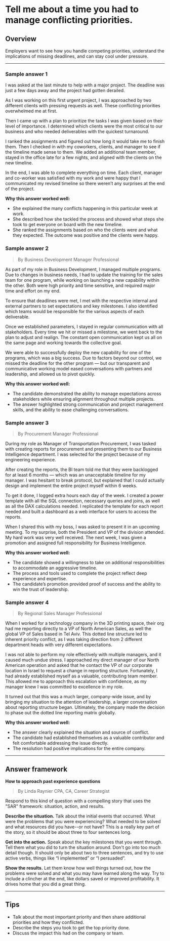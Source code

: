 # Tell me about a time you had to manage conflicting priorities.

## Overview
Employers want to see how you handle competing priorities, understand the implications of missing deadlines, and can stay cool under pressure.

---

### Sample answer 1

I was asked at the last minute to help with a major project. The deadline was just a few days away and the project had gotten derailed.

As I was working on this first urgent project, I was approached by two different clients with pressing requests as well. These conflicting priorities overwhelmed me at first.

Then I came up with a plan to prioritize the tasks I was given based on their level of importance. I determined which clients were the most critical to our business and who needed deliverables with the quickest turnaround.

I ranked the assignments and figured out how long it would take me to finish them. Then I checked in with my coworkers, clients, and manager to see if the timeline made sense to them. We added an additional team member, stayed in the office late for a few nights, and aligned with the clients on the new timeline.

In the end, I was able to complete everything on time. Each client, manager and co-worker was satisfied with my work and were happy that I communicated my revised timeline so there weren’t any surprises at the end of the project.

**Why this answer worked well:**

* She explained the many conflicts happening in this particular week at work.
* She described how she tackled the process and showed what steps she took to get everyone on board with the new timeline.
* She ranked the assignments based on who the clients were and what they expected. The outcome was positive and the clients were happy.

### Sample answer 2
> By Business Development Manager Professional

As part of my role in Business Development, I managed multiple programs. Due to changes in business needs, I had to update the training for the sales team for one program, while working on launching a new capability within the other. Both were high priority and time sensitive, and required major time and effort on my end.

To ensure that deadlines were met, I met with the respective internal and external partners to set expectations and key milestones. I also identified which teams would be responsible for the various aspects of each deliverable.

Once we established parameters, I stayed in regular communication with all stakeholders. Every time we hit or missed a milestone, we went back to the plan to adjust and realign. The constant open communication kept us all on the same page and working towards the collective goal.

We were able to successfully deploy the new capability for one of the programs, which was a big success. Due to factors beyond our control, we missed the deadline for the other program — but our transparent and communicative working model eased conversations with partners and leadership, and allowed us to pivot quickly.

**Why this answer worked well:**

* The candidate demonstrated the ability to manage expectations across stakeholders while ensuring alignment throughout multiple projects.
* The answer highlighted strong communication and project management skills, and the ability to ease challenging conversations.

### Sample answer 3
> By Procurement Manager Professional

During my role as Manager of Transportation Procurement, I was tasked with creating reports for procurement and presenting them to our Business Intelligence department. I was selected for the project because of my engineering experience.

After creating the reports, the BI team told me that they were backlogged for at least 6 months — which was an unacceptable timeline for my manager. I was hesitant to break protocol, but explained that I could actually design and implement the entire project myself within 6 weeks.

To get it done, I logged extra hours each day of the week. I created a power template with all the SQL connection, necessary queries and joins, as well as all the DAX calculations needed. I replicated the template for each report needed and built a dashboard as a web interface for users to access the reports.

When I shared this with my boss, I was asked to present it in an upcoming meeting. To my surprise, both the President and VP of the division attended. My hard work was very well received. The next week, I was given a promotion and assigned full responsibility for Business Intelligence.

**Why this answer worked well:**

* The candidate showed a willingness to take on additional responsibilities to accommodate an aggressive timeline.
* The process and tools used to complete the project reflect deep experience and expertise.
* The candidate’s promotion provided proof of success and the ability to win the trust of leadership.

### Sample answer 4
> By Regional Sales Manager Professional

When I worked for a technology company in the 3D printing space, their org had me reporting directly to a VP of North American Sales, as well the global VP of Sales based in Tel Aviv. This dotted line structure led to inherent priority conflict, as I was taking direction from 2 different department heads with very different expectations.

I was not able to perform my role effectively with multiple managers, and it caused much undue stress. I approached my direct manager of our North American operation and asked that he contact the VP of our corporate location in Israel to request a change in reporting structure. Fortunately, I had already established myself as a valuable, contributing team member. This allowed me to approach this escalation with confidence, as my manager knew I was committed to excellence in my role.

It turned out that this was a much larger, company-wide issue, and by bringing my situation to the attention of leadership, a larger conversation about reporting structure began. Ultimately, the company made the decision to phase out the dotted line reporting matrix globally.

**Why this answer worked well:**

* The answer clearly explained the situation and source of conflict.
* The candidate had established themselves as a valuable contributor and felt comfortable addressing the issue directly.
* The resolution had positive implications for the entire company.

---

## Answer framework

**How to approach past experience questions**

> By Linda Raynier CPA, CA, Career Strategist

Respond to this kind of question with a compelling story that uses the "SAR" framework: situation, action, and results.

**Describe the situation.** Talk about the initial events that occurred. What were the problems that you were experiencing? What needed to be solved and what resources did you have--or not have? This is a really key part of the story, so it should be about three to four sentences long. 

**Get into the action.** Speak about the key milestones that you went through. Tell them what you did to turn the situation around. Don't go into too much detail though. It should only be about two to three sentences, and try to use active verbs, things like “I implemented” or “I persuaded”.

**Show the results.** Let them know how well things turned out, how the problems were solved and what you may have learned along the way. Try to include a clincher at the end, like dollars saved or improved profitability. It drives home that you did a great thing.

---

## Tips

* Talk about the most important priority and then share additional priorities and how they conflicted.
* Describe the steps you took to get the top priority done.
* Discuss the impact this had on the company or team.
